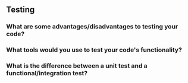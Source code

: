 
## Testing

### What are some advantages/disadvantages to testing your code?

### What tools would you use to test your code's functionality?

### What is the difference between a unit test and a functional/integration test?
